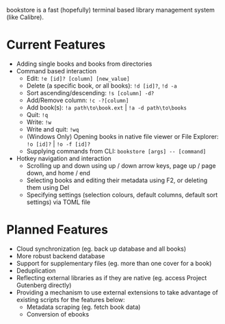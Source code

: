 bookstore is a fast (hopefully) terminal based library management system (like Calibre).

# Current Features
- Adding single books and books from directories
- Command based interaction
  - Edit: `!e [id]? [column] [new_value]`
  - Delete (a specific book, or all books): `!d [id]?`, `!d -a`
  - Sort ascending/descending: `!s [column] -d?`
  - Add/Remove column: `!c -?[column]`
  - Add book(s): `!a path\to\book.ext` | `!a -d path\to\books`
  - Quit: `!q`
  - Write: `!w`
  - Write and quit: `!wq`
  - (Windows Only) Opening books in native file viewer or File Explorer: `!o [id]?` | `!o -f [id]?`
  - Supplying commands from CLI: `bookstore [args] -- [command]`
- Hotkey navigation and interaction
  - Scrolling up and down using up / down arrow keys, page up / page down, and home / end
  - Selecting books and editing their metadata using F2, or deleting them using Del
  - Specifying settings (selection colours, default columns, default sort settings) via TOML file
 
# Planned Features
- Cloud synchronization (eg. back up database and all books)
- More robust backend database
- Support for supplementary files (eg. more than one cover for a book)
- Deduplication
- Reflecting external libraries as if they are native (eg. access Project Gutenberg directly)
- Providing a mechanism to use external extensions to take advantage of existing scripts for the features below:
  - Metadata scraping (eg. fetch book data)
  - Conversion of ebooks